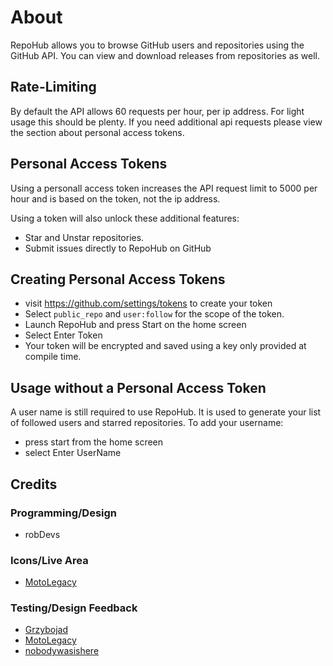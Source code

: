 # About
RepoHub allows you to browse GitHub users and repositories using the GitHub API. You can view and download releases from repositories as well. 

## Rate-Limiting
By default the API allows 60 requests per hour, per ip address. For light usage this should be plenty. If you need additional api requests please view the section about personal access tokens. 

## Personal Access Tokens
Using a personall access token increases the API request limit to 5000 per hour and is based on the token, not the ip address. 

Using a token will also unlock these additional features:
- Star and Unstar repositories. 
- Submit issues directly to RepoHub on GitHub

## Creating Personal Access Tokens
- visit https://github.com/settings/tokens to create your token
- Select `public_repo` and `user:follow` for the scope of the token. 
- Launch RepoHub and press Start on the home screen
- Select Enter Token
- Your token will be encrypted and saved using a key only provided at compile time. 

## Usage without a Personal Access Token
A user name is still required to use RepoHub. It is used to generate your list of followed users and starred repositories. To add your username:
- press start from the home screen
- select Enter UserName

## Credits
### Programming/Design
- robDevs
### Icons/Live Area
- [MotoLegacy](https://github.com/MotoLegacy)
### Testing/Design Feedback
- [Grzybojad](https://github.com/Grzybojad)
- [MotoLegacy](https://github.com/MotoLegacy)
- [nobodywasishere](https://github.com/nobodywasishere)
